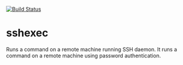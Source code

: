 [![Build Status](https://travis-ci.org/sarathkumarsivan/sshexec.svg?branch=master)](https://travis-ci.org/sarathkumarsivan/sshexec)
# sshexec

Runs a command on a remote machine running SSH daemon. It runs a command on a remote machine using password authentication.